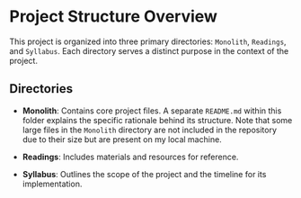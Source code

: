 
# Project Structure Overview

This project is organized into three primary directories: `Monolith`, `Readings`, and `Syllabus`. Each directory serves a distinct purpose in the context of the project.

## Directories

- **Monolith**: Contains core project files. A separate `README.md` within this folder explains the specific rationale behind its structure. Note that some large files in the `Monolith` directory are not included in the repository due to their size but are present on my local machine.

- **Readings**: Includes materials and resources for reference.

- **Syllabus**: Outlines the scope of the project and the timeline for its implementation.